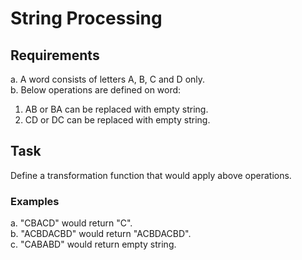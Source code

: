 # String Processing

## Requirements

a. A word consists of letters A, B, C and D only.  
b. Below operations are defined on word:  

1. AB or BA can be replaced with empty string.  
2. CD or DC can be replaced with empty string.  

## Task

Define a transformation function that would apply above operations.

### Examples  

a. "CBACD" would return "C".  
b. "ACBDACBD" would return "ACBDACBD".  
c. "CABABD" would return empty string.  
